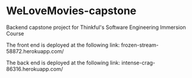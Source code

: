 # WeLoveMovies-capstone
Backend capstone project for Thinkful's Software Engineering Immersion Course


The front end is deployed at the following link:
frozen-stream-58872.herokuapp.com/

The back end is deployed at the following link:
intense-crag-86316.herokuapp.com/
